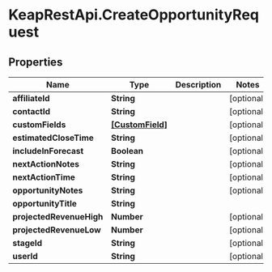 # KeapRestApi.CreateOpportunityRequest

## Properties

Name | Type | Description | Notes
------------ | ------------- | ------------- | -------------
**affiliateId** | **String** |  | [optional] 
**contactId** | **String** |  | [optional] 
**customFields** | [**[CustomField]**](CustomField.md) |  | [optional] 
**estimatedCloseTime** | **String** |  | [optional] 
**includeInForecast** | **Boolean** |  | [optional] 
**nextActionNotes** | **String** |  | [optional] 
**nextActionTime** | **String** |  | [optional] 
**opportunityNotes** | **String** |  | [optional] 
**opportunityTitle** | **String** |  | 
**projectedRevenueHigh** | **Number** |  | [optional] 
**projectedRevenueLow** | **Number** |  | [optional] 
**stageId** | **String** |  | [optional] 
**userId** | **String** |  | [optional] 


